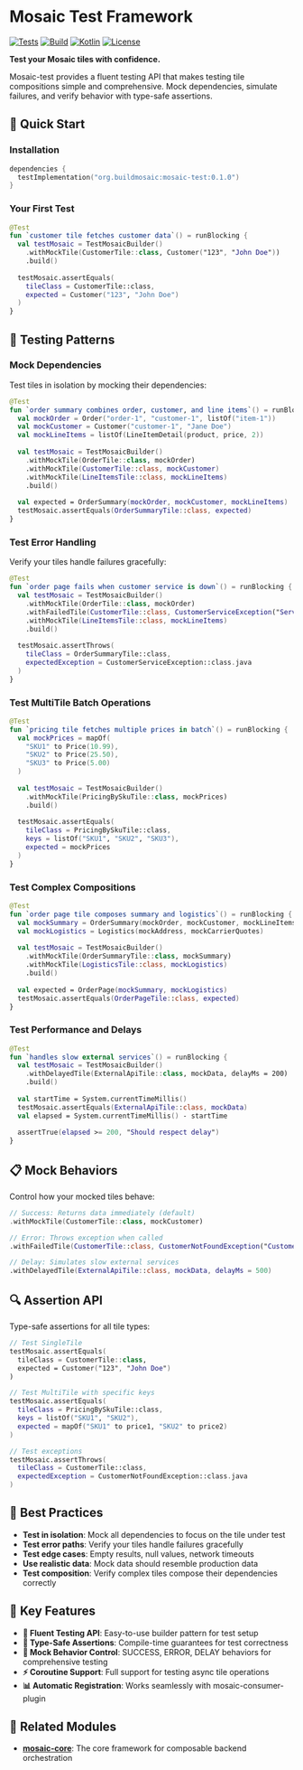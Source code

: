 # Mosaic Test Framework

[![Tests](https://github.com/Nick-Abbott/Mosaic/workflows/Test%20Badge/badge.svg)](https://github.com/Nick-Abbott/Mosaic/actions?query=workflow%3A%22Test+Badge%22)
[![Build](https://github.com/Nick-Abbott/Mosaic/workflows/Build%20Badge/badge.svg)](https://github.com/Nick-Abbott/Mosaic/actions?query=workflow%3A%22Build+Badge%22)
[![Kotlin](https://img.shields.io/badge/kotlin-2.2.0-blue.svg)](https://kotlinlang.org)
[![License](https://img.shields.io/badge/license-Apache%202.0-blue.svg)](LICENSE)

**Test your Mosaic tiles with confidence.**

Mosaic-test provides a fluent testing API that makes testing tile compositions simple and comprehensive. Mock dependencies, simulate failures, and verify behavior with type-safe assertions.

## 🚀 **Quick Start**

### **Installation**

```kotlin
dependencies {
  testImplementation("org.buildmosaic:mosaic-test:0.1.0")
}
```

### **Your First Test**

```kotlin
@Test
fun `customer tile fetches customer data`() = runBlocking {
  val testMosaic = TestMosaicBuilder()
    .withMockTile(CustomerTile::class, Customer("123", "John Doe"))
    .build()
  
  testMosaic.assertEquals(
    tileClass = CustomerTile::class,
    expected = Customer("123", "John Doe")
  )
}
```

## 🧪 **Testing Patterns**

### **Mock Dependencies**

Test tiles in isolation by mocking their dependencies:

```kotlin
@Test
fun `order summary combines order, customer, and line items`() = runBlocking {
  val mockOrder = Order("order-1", "customer-1", listOf("item-1"))
  val mockCustomer = Customer("customer-1", "Jane Doe")
  val mockLineItems = listOf(LineItemDetail(product, price, 2))
  
  val testMosaic = TestMosaicBuilder()
    .withMockTile(OrderTile::class, mockOrder)
    .withMockTile(CustomerTile::class, mockCustomer)
    .withMockTile(LineItemsTile::class, mockLineItems)
    .build()
  
  val expected = OrderSummary(mockOrder, mockCustomer, mockLineItems)
  testMosaic.assertEquals(OrderSummaryTile::class, expected)
}
```

### **Test Error Handling**

Verify your tiles handle failures gracefully:

```kotlin
@Test
fun `order page fails when customer service is down`() = runBlocking {
  val testMosaic = TestMosaicBuilder()
    .withMockTile(OrderTile::class, mockOrder)
    .withFailedTile(CustomerTile::class, CustomerServiceException("Service unavailable"))
    .withMockTile(LineItemsTile::class, mockLineItems)
    .build()
  
  testMosaic.assertThrows(
    tileClass = OrderSummaryTile::class,
    expectedException = CustomerServiceException::class.java
  )
}
```

### **Test MultiTile Batch Operations**

```kotlin
@Test
fun `pricing tile fetches multiple prices in batch`() = runBlocking {
  val mockPrices = mapOf(
    "SKU1" to Price(10.99),
    "SKU2" to Price(25.50),
    "SKU3" to Price(5.00)
  )
  
  val testMosaic = TestMosaicBuilder()
    .withMockTile(PricingBySkuTile::class, mockPrices)
    .build()
  
  testMosaic.assertEquals(
    tileClass = PricingBySkuTile::class,
    keys = listOf("SKU1", "SKU2", "SKU3"),
    expected = mockPrices
  )
}
```

### **Test Complex Compositions**

```kotlin
@Test
fun `order page tile composes summary and logistics`() = runBlocking {
  val mockSummary = OrderSummary(mockOrder, mockCustomer, mockLineItems)
  val mockLogistics = Logistics(mockAddress, mockCarrierQuotes)
  
  val testMosaic = TestMosaicBuilder()
    .withMockTile(OrderSummaryTile::class, mockSummary)
    .withMockTile(LogisticsTile::class, mockLogistics)
    .build()
  
  val expected = OrderPage(mockSummary, mockLogistics)
  testMosaic.assertEquals(OrderPageTile::class, expected)
}
```

### **Test Performance and Delays**

```kotlin
@Test
fun `handles slow external services`() = runBlocking {
  val testMosaic = TestMosaicBuilder()
    .withDelayedTile(ExternalApiTile::class, mockData, delayMs = 200)
    .build()
  
  val startTime = System.currentTimeMillis()
  testMosaic.assertEquals(ExternalApiTile::class, mockData)
  val elapsed = System.currentTimeMillis() - startTime
  
  assertTrue(elapsed >= 200, "Should respect delay")
}
```

## 📋 **Mock Behaviors**

Control how your mocked tiles behave:

```kotlin
// Success: Returns data immediately (default)
.withMockTile(CustomerTile::class, mockCustomer)

// Error: Throws exception when called
.withFailedTile(CustomerTile::class, CustomerNotFoundException("Customer not found"))

// Delay: Simulates slow external services
.withDelayedTile(ExternalApiTile::class, mockData, delayMs = 500)
```

## 🔍 **Assertion API**

Type-safe assertions for all tile types:

```kotlin
// Test SingleTile
testMosaic.assertEquals(
  tileClass = CustomerTile::class,
  expected = Customer("123", "John Doe")
)

// Test MultiTile with specific keys
testMosaic.assertEquals(
  tileClass = PricingBySkuTile::class,
  keys = listOf("SKU1", "SKU2"),
  expected = mapOf("SKU1" to price1, "SKU2" to price2)
)

// Test exceptions
testMosaic.assertThrows(
  tileClass = CustomerTile::class,
  expectedException = CustomerNotFoundException::class.java
)
```

## 🎯 **Best Practices**

- **Test in isolation**: Mock all dependencies to focus on the tile under test
- **Test error paths**: Verify your tiles handle failures gracefully
- **Test edge cases**: Empty results, null values, network timeouts
- **Use realistic data**: Mock data should resemble production data
- **Test composition**: Verify complex tiles compose their dependencies correctly

## 🌟 **Key Features**

- **🧪 Fluent Testing API**: Easy-to-use builder pattern for test setup
- **🎯 Type-Safe Assertions**: Compile-time guarantees for test correctness
- **🔄 Mock Behavior Control**: SUCCESS, ERROR, DELAY behaviors for comprehensive testing
- **⚡ Coroutine Support**: Full support for testing async tile operations
- **📊 Automatic Registration**: Works seamlessly with mosaic-consumer-plugin

## 🔗 **Related Modules**

- **[mosaic-core](../mosaic-core/README.md)**: The core framework for composable backend orchestration
